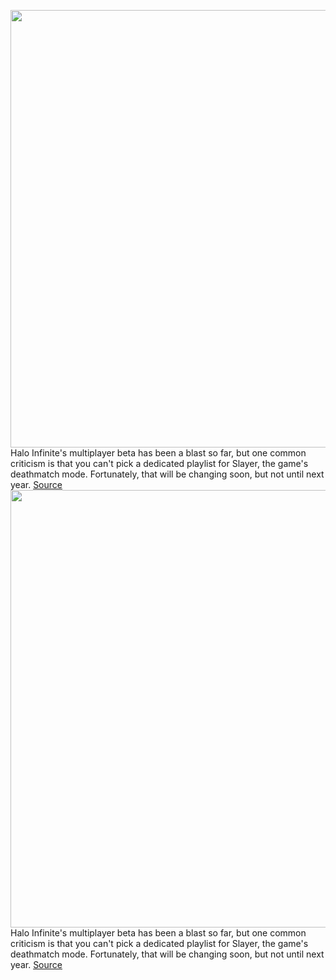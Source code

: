 <img src='https://cdn.vox-cdn.com/thumbor/xLvU6j4dySTIcVilHHhByIW0cNI=/0x0:3840x2160/1200x800/filters:focal(1613x773:2227x1387)/cdn.vox-cdn.com/uploads/chorus_image/image/70226292/HaloInfinite_2021_10_03_21_02_12_131.0.jpg' width='700px' /><br/>
Halo Infinite's multiplayer beta has been a blast so far, but one common criticism is that you can't pick a dedicated playlist for Slayer, the game's deathmatch mode. Fortunately, that will be changing soon, but not until next year.
<a href='https://www.theverge.com/2021/12/3/22816491/halo-infinite-multiplayer-deathmatch-slayer-dedicated-playlist'> Source <a/><img src='https://cdn.vox-cdn.com/thumbor/xLvU6j4dySTIcVilHHhByIW0cNI=/0x0:3840x2160/1200x800/filters:focal(1613x773:2227x1387)/cdn.vox-cdn.com/uploads/chorus_image/image/70226292/HaloInfinite_2021_10_03_21_02_12_131.0.jpg' width='700px' /><br/>
Halo Infinite's multiplayer beta has been a blast so far, but one common criticism is that you can't pick a dedicated playlist for Slayer, the game's deathmatch mode. Fortunately, that will be changing soon, but not until next year.
<a href='https://www.theverge.com/2021/12/3/22816491/halo-infinite-multiplayer-deathmatch-slayer-dedicated-playlist'> Source <a/>